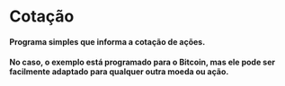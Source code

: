 # Cotação

#### Programa simples que informa a cotação de ações. 

#### No caso, o exemplo está programado para o Bitcoin, mas ele pode ser facilmente adaptado para qualquer outra moeda ou ação.
